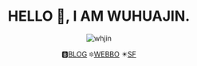 <h1 align="center">HELLO 👋, I AM WUHUAJIN.</h1>

<p align="center"><img src="https://komarev.com/ghpvc/?username=whjin&label=Profile%20views&color=0e75b6&style=flat" alt="whjin"/></p>

<p align="center">🅱️<a href="https://wuhuajin.com/">BLOG</a>    🔯<a href="https://weibo.com/u/1710899102">WEBBO</a>    ✴️<a href="https://segmentfault.com/blog/whjin">SF</a></p>
